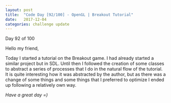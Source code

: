 ```yaml
---
layout: post
title:  "Code Day [92/100] - OpenGL | Breakout Tutorial"
date:   2017-12-04
categories: challenge update
---
```


Day 92 of 100

Hello my friend,

Today I started a tutorial on the Breakout game. I had already started a similar project but in SDL. Until then I followed the creation of some classes to abstract a series of processes that I do in the natural flow of the tutorial. It is quite interesting how it was abstracted by the author, but as there was a change of some things and some things that I preferred to optimize I ended up following a relatively own way.

_Have a great day =)_